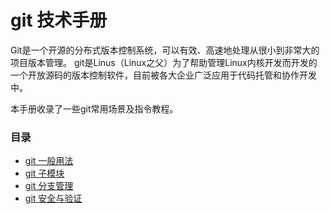 # git 技术手册

Git是一个开源的分布式版本控制系统，可以有效、高速地处理从很小到非常大的项目版本管理。 git是Linus（Linux之父）为了帮助管理Linux内核开发而开发的一个开放源码的版本控制软件，目前被各大企业广泛应用于代码托管和协作开发中。

本手册收录了一些git常用场景及指令教程。

### 目录
* [git 一般用法](devops/devops-tools/git/git-common.md)
* [git 子模块](devops/devops-tools/git/git-submodule.md)
* [git 分支管理](devops/devops-tools/git/git-branch.md)
* [git 安全与验证](devops/devops-tools/git/git-password.md)